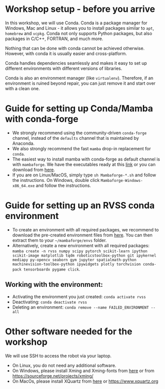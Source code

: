 # Workshop setup - before you arrive
In this workshop, we will use Conda. Conda is a package manager for Windows, Mac and Linux - it allows you to install packages similar to `apt`, `homebrew` and `vcpkg`. Conda not only supports Python packages, but also packages in C/C++, FORTRAN, and much more.

Nothing that can be done with conda cannot be achieved otherwise. However, with conda it is usually easier and cross-platform.

Conda handles dependencies seamlessly and makes it easy to set up different environments with different versions of libraries.

Conda is also an environment manager (like `virtualenv`). Therefore, if an environment is ruined beyond repair, you can just remove it and start over with a clean one.

# Guide for setting up Conda/Mamba with conda-forge
- We strongly recommend using the community-driven `conda-forge` channel, instead of the `defaults` channel that is maintained by Anaconda. 
- We also strongly recommend the fast `mamba` drop-in replacement for `conda`.
- The easiest way to install mamba with conda-forge as default channel is with `mambaforge`. We have the executables ready at this [link](https://cloudstor.aarnet.edu.au/plus/s/lR0gyZzyf5bnAMT) or you can download from [here](https://github.com/conda-forge/miniforge#mambaforge).
- If you are on Linux/MacOS, simply type `sh Mambaforge-*.sh` and follow the instructions. On Windows, double click `Mambaforge-Windows-x86_64.exe` and follow the instructions.

# Guide for setting up an RVSS conda environment
- To create an environment with all required packages, we recommend to download the pre-created environment files from [here](https://cloudstor.aarnet.edu.au/plus/s/lR0gyZzyf5bnAMT). You can then extract them to your `~/mambaforge/envs` folder.
- Alternatively, create a new environment with all required packages: `mamba create -n rvss numpy scipy pytorch scikit-learn ipython scikit-image matplotlib tqdm roboticstoolbox-python git ipykernel mediapy py-opencv seaborn gym jupyter spatialmath-python machinevision-toolbox-python ipywidgets plotly torchvision conda-pack tensorboardx pygame click`.

## Working with the environment:
- Activating the environment you just created: `conda activate rvss`
- Deactivating: `conda deactivate rvss`
- Deleting an environment: `conda remove --name FAILED_ENVIRONMENT --all`

# Other software needed for the workshop

We will use SSH to access the robot via your laptop. 
- On Linux, you do not need any additional software.
- On Windows, please install Xming and Xming-fonts from [here](https://cloudstor.aarnet.edu.au/plus/s/lR0gyZzyf5bnAMT) or from https://sourceforge.net/projects/xming/
- On MacOs, please install XQuartz from [here](https://cloudstor.aarnet.edu.au/plus/s/lR0gyZzyf5bnAMT) or https://www.xquartz.org
